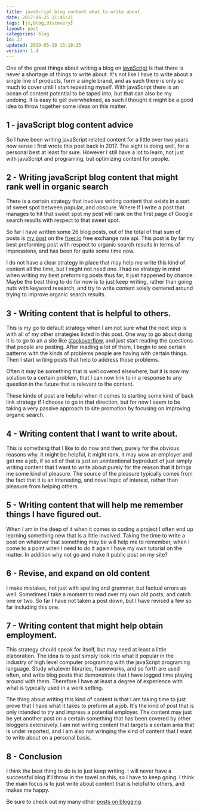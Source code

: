 ```yaml
---
title: javaScript blog content what to write about.
date: 2017-06-25 11:46:21
tags: [js,blog,discovery]
layout: post
categories: blog
id: 27
updated: 2019-05-10 16:18:25
version: 1.4
---
```


One of the great things about writing a blog on [javaScript](https://en.wikipedia.org/wiki/JavaScript) is that there is never a shortage of things to write about. It's not like I have to write about a single line of products, form a single brand, and as such there is only so much to cover until I start repeating myself. With javaScript there is an ocean of content potential to be taped into, but that can also be my undoing. It is easy to get overwhelmed, as such I thought it might be a good idea to throw together some ideas on this matter.

<!-- more -->

## 1 - javaScript blog content advice

So I have been writing javaScript related content for a little over two years now sense I first wrote this post back in 2017. The sight is doing well, for a personal best at least for sure. However I still have a lot to learn, not just with javaScript and programing, but optimizing content for people.

## 2 - Writing javaScript blog content that might rank well in organic search

There is a certain strategy that involves writing content that exists in a sort of sweet spot between popular, and obscure. Where if I write a post that manages to hit that sweet spot my post will rank on the first page of Google search results with respect to that sweet spot.

So far I have written some 26 blog posts, out of the total of that sum of posts is [my post](/2017/02/09/api-fixer/) on the [fixer.io](http://fixer.io) free exchange rate api. This post is by far my best preforming post with respect to organic search results in terms of impressions, and has been for quite some time now. 

I do not have a clear strategy in place that may help me write this kind of content all the time, but I might not need one. I had no strategy in mind when writing my best preforming posts thus far, it just happened by chance. Maybe the best thing to do for now is to just keep writing, rather than going nuts with keyword research, and try to write content solely centered around trying to improve organic search results.

## 3 - Writing content that is helpful to others.

This is my go to default strategy when I am not sure what the next step is with all of my other strategies listed in this post. One way to go about doing it is to go to an a site like [stackoverflow](https://stackoverflow.com/questions/tagged/javascript), and just start reading the questions that people are posting. After reading a lot of them, I begin to see certain patterns with the kinds of problems people are having with certain things. Then I start writing posts that help to address those problems.

Often it may be something that is well covered elsewhere, but it is now my solution to a certain problem, that I can now link to in a response to any question in the future that is relevant to the content. 

These kinds of post are helpful when it comes to starting some kind of back link strategy if I choose to go in that direction, but for now I seem to be taking a very passive approach to site promotion by focusing on improving organic search.

## 4 - Writing content that I want to write about.

This is something that I like to do now and then, purely for the obvious reasons why. It might be helpful, it might rank, it may wow an employer and get me a job, if so all of that is just an unintentional byproduct of just simply writing content that I want to write about purely for the reason that it brings me some kind of pleasure. The source of the pleasure typically comes from the fact that it is an interesting, and novel topic of interest, rather than pleasure from helping others.

## 5 - Writing content that will help me remember things I have figured out.

When I am in the deep of it when it comes to coding a project I often end up learning something new that is a little involved. Taking the time to write a post on whatever that something may be will help me to remember, when I come to a point when I need to do it again I have my own tutorial on the matter. In addition why not go and make it public post on my site?

## 6 - Revise, and expand on old content

I make mistakes, not just with spelling and grammar, but factual errors as well. Sometimes I take a moment to read over my own old posts, and catch one or two. So far I have not taken a post down, but I have revised a few so far including this one.

## 7 - Writing content that might help obtain employment.

This strategy should speak for itself, but may need at least a little elaboration. The idea is to just simply look into what it popular in the industry of high level computer programing with the javaScript programing language. Study whatever libraries, frameworks, and so forth are used often, and write blog posts that demonstrate that I have logged time playing around with them. Therefore I have at least a degree of experience with what is typically used in a work setting.

The thing about writing this kind of content is that I am taking time to just prove that I have what it takes to preform at a job. It's the kind of post that is only intended to try and impress a potential employer. The content may just be yet another post on a certain something that has been covered by other bloggers extensively. I am not writing content that targets a certain area that is under reported, and I am also not wringing the kind of content that I want to write about on a personal basis.

## 8 - Conclusion

I think the best thing to do is to just keep writing. I will never have a successful blog if I throw in the towel on this, so I have to keep going. I think the main focus is to just write about content that is helpful to others, and makes me happy.

Be sure to check out my many other [posts on blogging](/categories/blog/).
